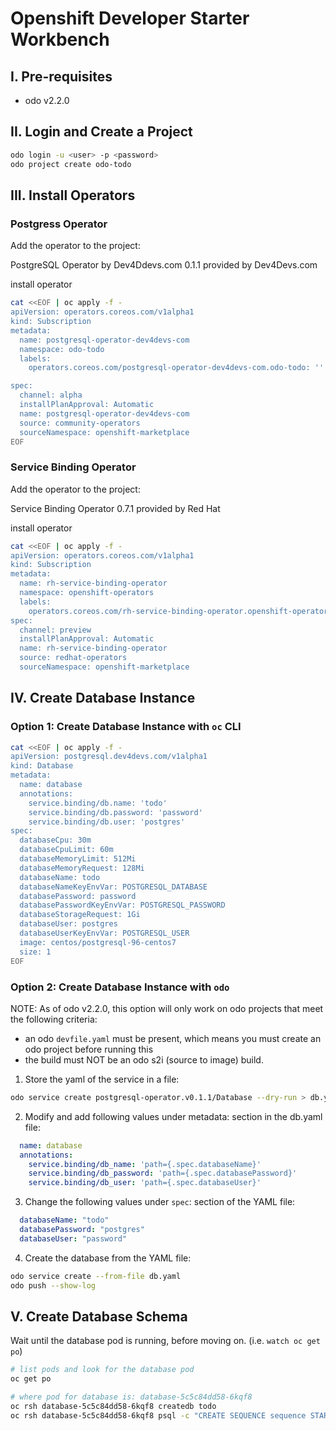 # Openshift Developer Starter Workbench 

## I. Pre-requisites

- odo v2.2.0

## II. Login and Create a Project

```bash
odo login -u <user> -p <password>
odo project create odo-todo
```

## III. Install Operators 

### Postgress Operator 

Add the operator to the project:

PostgreSQL Operator by Dev4Ddevs.com
0.1.1 provided by Dev4Devs.com

install operator

```bash
cat <<EOF | oc apply -f -
apiVersion: operators.coreos.com/v1alpha1
kind: Subscription
metadata:
  name: postgresql-operator-dev4devs-com
  namespace: odo-todo
  labels:
    operators.coreos.com/postgresql-operator-dev4devs-com.odo-todo: ''

spec:
  channel: alpha
  installPlanApproval: Automatic
  name: postgresql-operator-dev4devs-com
  source: community-operators
  sourceNamespace: openshift-marketplace
EOF

```

### Service Binding Operator

Add the operator to the project: 

Service Binding Operator
0.7.1 provided by Red Hat

install operator

```bash
cat <<EOF | oc apply -f -
apiVersion: operators.coreos.com/v1alpha1
kind: Subscription
metadata:
  name: rh-service-binding-operator
  namespace: openshift-operators
  labels:
    operators.coreos.com/rh-service-binding-operator.openshift-operators: ''
spec:
  channel: preview
  installPlanApproval: Automatic
  name: rh-service-binding-operator
  source: redhat-operators
  sourceNamespace: openshift-marketplace
```

## IV. Create Database Instance

### Option 1: Create Database Instance with `oc` CLI

```bash
cat <<EOF | oc apply -f -
apiVersion: postgresql.dev4devs.com/v1alpha1
kind: Database
metadata:
  name: database
  annotations:
    service.binding/db.name: 'todo'
    service.binding/db.password: 'password'
    service.binding/db.user: 'postgres'
spec:
  databaseCpu: 30m
  databaseCpuLimit: 60m
  databaseMemoryLimit: 512Mi
  databaseMemoryRequest: 128Mi
  databaseName: todo
  databaseNameKeyEnvVar: POSTGRESQL_DATABASE
  databasePassword: password
  databasePasswordKeyEnvVar: POSTGRESQL_PASSWORD
  databaseStorageRequest: 1Gi
  databaseUser: postgres
  databaseUserKeyEnvVar: POSTGRESQL_USER
  image: centos/postgresql-96-centos7
  size: 1
EOF
```

### Option 2: Create Database Instance with `odo`

NOTE: As of odo v2.2.0, this option will only work on odo projects that meet the following criteria: 

- an odo `devfile.yaml` must be present, which means you must create an odo project before running this
- the build must NOT be an odo s2i (source to image) build.

1. Store the yaml of the service in a file: 

```bash
odo service create postgresql-operator.v0.1.1/Database --dry-run > db.yaml
```

2. Modify and add following values under metadata: section in the db.yaml file:

```yaml
  name: database
  annotations:
    service.binding/db_name: 'path={.spec.databaseName}'
    service.binding/db_password: 'path={.spec.databasePassword}'
    service.binding/db_user: 'path={.spec.databaseUser}'
```

3. Change the following values under `spec`: section of the YAML file:

```yaml
  databaseName: "todo"
  databasePassword: "postgres"
  databaseUser: "password"
```

4. Create the database from the YAML file: 

```bash
odo service create --from-file db.yaml
odo push --show-log
```

## V. Create Database Schema

Wait until the database pod is running, before moving on. (i.e. `watch oc get po`)

```bash
# list pods and look for the database pod
oc get po

# where pod for database is: database-5c5c84dd58-6kqf8
oc rsh database-5c5c84dd58-6kqf8 createdb todo
oc rsh database-5c5c84dd58-6kqf8 psql -c "CREATE SEQUENCE sequence START 1 INCREMENT 1"
```